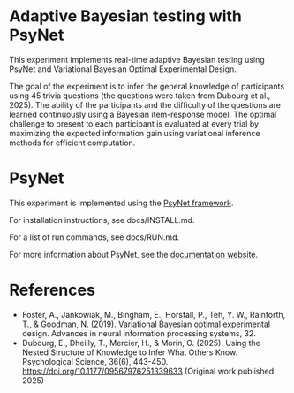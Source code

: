 # Adaptive Bayesian testing with PsyNet

This experiment implements real-time adaptive Bayesian testing using PsyNet and Variational Bayesian Optimal
Experimental Design.

The goal of the experiment is to infer the general knowledge of participants using 45 trivia questions (the questions
were taken from Dubourg et al., 2025).
The ability of the participants and the difficulty of the questions are learned continuously using a Bayesian
item-response model.
The optimal challenge to present to each participant is evaluated at every trial by maximizing the expected information
gain using variational inference methods for efficient computation.

# PsyNet

This experiment is implemented using the [PsyNet framework](https://www.psynet.dev/).

For installation instructions, see docs/INSTALL.md.

For a list of run commands, see docs/RUN.md.

For more information about PsyNet, see the [documentation website](https://psynetdev.gitlab.io/PsyNet/).

# References

* Foster, A., Jankowiak, M., Bingham, E., Horsfall, P., Teh, Y. W., Rainforth, T., & Goodman, N. (2019). Variational
  Bayesian optimal experimental design. Advances in neural information processing systems, 32.
* Dubourg, E., Dheilly, T., Mercier, H., & Morin, O. (2025). Using the Nested Structure of Knowledge to Infer What
  Others Know. Psychological Science, 36(6), 443-450. https://doi.org/10.1177/09567976251339633 (Original work published
  2025)